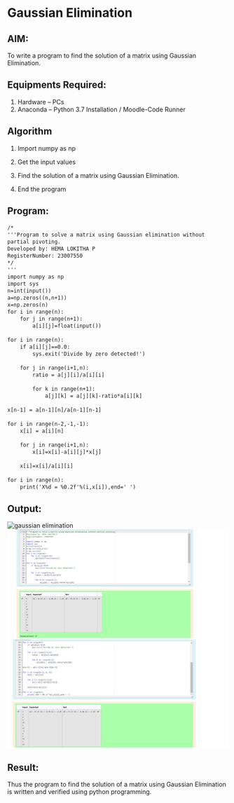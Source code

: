 # Gaussian Elimination

## AIM:
To write a program to find the solution of a matrix using Gaussian Elimination.

## Equipments Required:
1. Hardware – PCs
2. Anaconda – Python 3.7 Installation / Moodle-Code Runner

## Algorithm
1. Import numpy as np

2. Get the input values

3. Find the solution of a matrix using Gaussian Elimination.

4. End the program
## Program:
```
/*
'''Program to solve a matrix using Gaussian elimination without partial pivoting.
Developed by: HEMA LOKITHA P
RegisterNumber: 23007550
*/
'''
import numpy as np
import sys
n=int(input())
a=np.zeros((n,n+1))
x=np.zeros(n)
for i in range(n):
    for j in range(n+1):
        a[i][j]=float(input())
        
for i in range(n):
    if a[i][j]==0.0:
        sys.exit('Divide by zero detected!')
        
    for j in range(i+1,n):
        ratio = a[j][i]/a[i][i]
        
        for k in range(n+1):
            a[j][k] = a[j][k]-ratio*a[i][k]
            
x[n-1] = a[n-1][n]/a[n-1][n-1]

for i in range(n-2,-1,-1):
    x[i] = a[i][n]
    
    for j in range(i+1,n):
        x[i]=x[i]-a[i][j]*x[j]
        
    x[i]=x[i]/a[i][i]
    
for i in range(n):
    print('X%d = %0.2f'%(i,x[i]),end=' ')
```

## Output:
![gaussian elimination]()
![OUTPUT](1.png)
![OUTPUT](2.png)

## Result:
Thus the program to find the solution of a matrix using Gaussian Elimination is written and verified using python programming.

